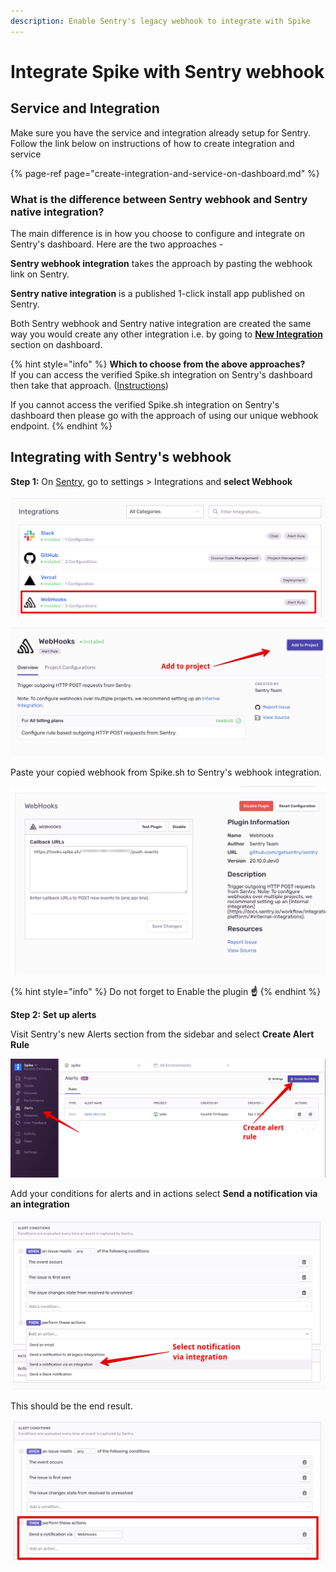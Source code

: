 ```yaml
---
description: Enable Sentry's legacy webhook to integrate with Spike
---
```


# Integrate Spike with Sentry webhook

## Service and Integration

Make sure you have the service and integration already setup for Sentry. Follow the link below on instructions of how to create integration and service

{% page-ref page="create-integration-and-service-on-dashboard.md" %}

### What is the difference between Sentry webhook and Sentry native integration?

The main difference is in how you choose to configure and integrate on Sentry's dashboard. Here are the two approaches - 

**Sentry webhook integration** takes the approach by pasting the webhook link on Sentry. 

**Sentry native integration** is a published 1-click install app published on Sentry. 

Both Sentry webhook and Sentry native integration are created the same way you would create any other integration i.e. by going to [**New Integration**](https://app.spike.sh/integrations/new) section on dashboard.

{% hint style="info" %}
**Which to choose from the above approaches?**  
If you can access the verified Spike.sh integration on Sentry's dashboard then take that approach. \([Instructions](https://docs.spike.sh/integrations-guideline/integrate-spike-with-sentry)\)  
  
If you cannot access the verified Spike.sh integration on Sentry's dashboard then please go with the approach of using our unique webhook endpoint. 
{% endhint %}

## Integrating with Sentry's webhook

**Step 1:** On [Sentry](https://sentry.io), go to settings &gt; Integrations and **select Webhook**

![Webhooks on Sentry](../.gitbook/assets/sentry-webhook.png)

![Add to project](../.gitbook/assets/image%20%2826%29.png)

Paste your copied webhook from Spike.sh to Sentry's webhook integration. 

![Paste Spike.sh webhook on Sentry](../.gitbook/assets/image%20%284%29.png)

{% hint style="info" %}
Do not forget to Enable the plugin **☝️**
{% endhint %}

**Step 2: Set up alerts**

Visit Sentry's new Alerts section from the sidebar and select **Create Alert Rule**

![Sentry&apos;s alert rules](../.gitbook/assets/image%20%2838%29.png)

Add your conditions for alerts and in actions select **Send a notification via an integration**

![Select notification via Integration for Webhook](../.gitbook/assets/sentry-alert-2.png)

This should be the end result. 

![Spike webook integration on Sentry](../.gitbook/assets/image%20%2839%29%20%281%29%20%281%29.png)



